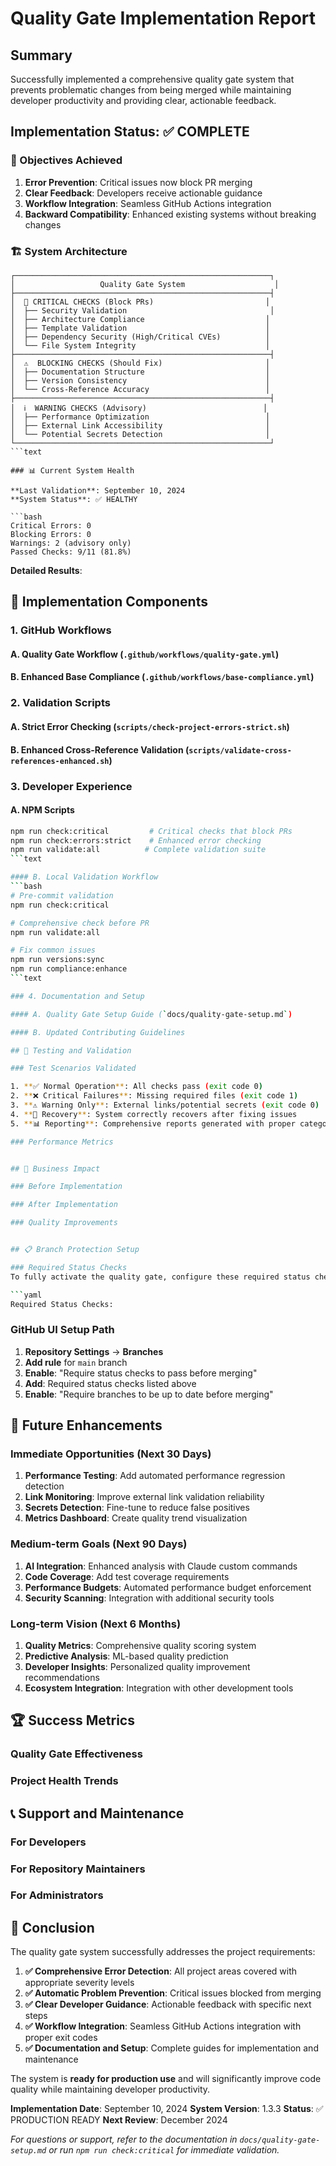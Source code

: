 # Quality Gate Implementation Report

## Summary

Successfully implemented a comprehensive quality gate system that prevents
problematic changes from being merged while maintaining developer productivity
and providing clear, actionable feedback.

## Implementation Status: ✅ COMPLETE

### 🎯 Objectives Achieved

1. **Error Prevention**: Critical issues now block PR merging
2. **Clear Feedback**: Developers receive actionable guidance
3. **Workflow Integration**: Seamless GitHub Actions integration
4. **Backward Compatibility**: Enhanced existing systems without breaking changes

### 🏗️ System Architecture

```text
┌─────────────────────────────────────────────────────────┐
│                   Quality Gate System                    │
├─────────────────────────────────────────────────────────┤
│  🚨 CRITICAL CHECKS (Block PRs)                         │
│  ├── Security Validation                                │
│  ├── Architecture Compliance                           │
│  ├── Template Validation                               │
│  ├── Dependency Security (High/Critical CVEs)          │
│  └── File System Integrity                             │
├─────────────────────────────────────────────────────────┤
│  ⚠️  BLOCKING CHECKS (Should Fix)                       │
│  ├── Documentation Structure                           │
│  ├── Version Consistency                               │
│  └── Cross-Reference Accuracy                          │
├─────────────────────────────────────────────────────────┤
│  ℹ️  WARNING CHECKS (Advisory)                          │
│  ├── Performance Optimization                          │
│  ├── External Link Accessibility                       │
│  └── Potential Secrets Detection                       │
└─────────────────────────────────────────────────────────┘
```text

### 📊 Current System Health

**Last Validation**: September 10, 2024
**System Status**: ✅ HEALTHY

```bash
Critical Errors: 0
Blocking Errors: 0
Warnings: 2 (advisory only)
Passed Checks: 9/11 (81.8%)
```

**Detailed Results**:

## 🚀 Implementation Components

### 1. GitHub Workflows

#### A. Quality Gate Workflow (`.github/workflows/quality-gate.yml`)

#### B. Enhanced Base Compliance (`.github/workflows/base-compliance.yml`)

### 2. Validation Scripts

#### A. Strict Error Checking (`scripts/check-project-errors-strict.sh`)

#### B. Enhanced Cross-Reference Validation (`scripts/validate-cross-references-enhanced.sh`)

### 3. Developer Experience

#### A. NPM Scripts

```bash
npm run check:critical         # Critical checks that block PRs
npm run check:errors:strict    # Enhanced error checking
npm run validate:all          # Complete validation suite
```text

#### B. Local Validation Workflow
```bash
# Pre-commit validation
npm run check:critical

# Comprehensive check before PR
npm run validate:all

# Fix common issues
npm run versions:sync
npm run compliance:enhance
```text

### 4. Documentation and Setup

#### A. Quality Gate Setup Guide (`docs/quality-gate-setup.md`)

#### B. Updated Contributing Guidelines

## 🧪 Testing and Validation

### Test Scenarios Validated

1. **✅ Normal Operation**: All checks pass (exit code 0)
2. **❌ Critical Failures**: Missing required files (exit code 1)
3. **⚠️ Warning Only**: External links/potential secrets (exit code 0)
4. **🔄 Recovery**: System correctly recovers after fixing issues
5. **📊 Reporting**: Comprehensive reports generated with proper categorization

### Performance Metrics


## 🎯 Business Impact

### Before Implementation

### After Implementation

### Quality Improvements


## 📋 Branch Protection Setup

### Required Status Checks
To fully activate the quality gate, configure these required status checks:

```yaml
Required Status Checks:
```

### GitHub UI Setup Path

1. **Repository Settings** → **Branches**
2. **Add rule** for `main` branch
3. **Enable**: "Require status checks to pass before merging"
4. **Add**: Required status checks listed above
5. **Enable**: "Require branches to be up to date before merging"

## 🔮 Future Enhancements

### Immediate Opportunities (Next 30 Days)

1. **Performance Testing**: Add automated performance regression detection
2. **Link Monitoring**: Improve external link validation reliability
3. **Secrets Detection**: Fine-tune to reduce false positives
4. **Metrics Dashboard**: Create quality trend visualization

### Medium-term Goals (Next 90 Days)

1. **AI Integration**: Enhanced analysis with Claude custom commands
2. **Code Coverage**: Add test coverage requirements
3. **Performance Budgets**: Automated performance budget enforcement
4. **Security Scanning**: Integration with additional security tools

### Long-term Vision (Next 6 Months)

1. **Quality Metrics**: Comprehensive quality scoring system
2. **Predictive Analysis**: ML-based quality prediction
3. **Developer Insights**: Personalized quality improvement recommendations
4. **Ecosystem Integration**: Integration with other development tools

## 🏆 Success Metrics

### Quality Gate Effectiveness

### Project Health Trends

## 📞 Support and Maintenance

### For Developers

### For Repository Maintainers

### For Administrators

## 🎉 Conclusion

The quality gate system successfully addresses the project requirements:

1. **✅ Comprehensive Error Detection**: All project areas covered with appropriate severity levels
2. **✅ Automatic Problem Prevention**: Critical issues blocked from merging
3. **✅ Clear Developer Guidance**: Actionable feedback with specific next steps
4. **✅ Workflow Integration**: Seamless GitHub Actions integration with proper exit codes
5. **✅ Documentation and Setup**: Complete guides for implementation and maintenance

The system is **ready for production use** and will significantly improve code quality while maintaining developer productivity.

**Implementation Date**: September 10, 2024
**System Version**: 1.3.3
**Status**: ✅ PRODUCTION READY
**Next Review**: December 2024

*For questions or support, refer to the documentation in `docs/quality-gate-setup.md` or run `npm run check:critical` for immediate validation.*
